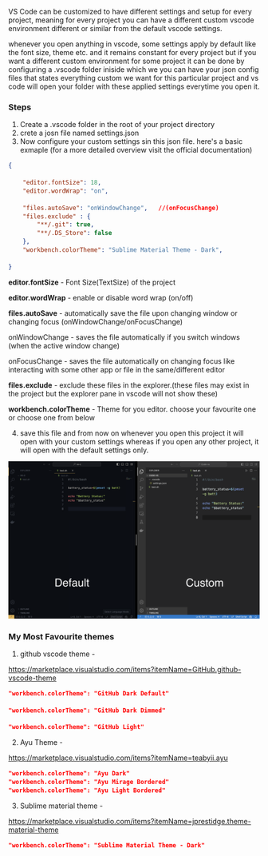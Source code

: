 VS Code can be customized to have different settings and setup for every project, meaning for every project you can have a different custom vscode environment different or similar from the default vscode settings.


whenever you open anything in vscode, some settings apply by default like the font size, theme etc. and it remains constant for every project but if you want a different custom environment for some project it can be done by configuring a .vscode folder iniside which we you can have your json config files that states everything custom we want for this particular project and vs code will open your folder with these applied settings everytime you open it.

### Steps 

1. Create a .vscode folder in the root of your project directory 
2. crete a josn file named settings.json 
3. Now configure your custom settings sin this json file. here's a basic exmaple (for a more detailed overview visit the official documentation)

```json
{

    "editor.fontSize": 18,
    "editor.wordWrap": "on",

    "files.autoSave": "onWindowChange",   //(onFocusChange)
    "files.exclude" : {
        "**/.git": true,
        "**/.DS_Store": false
    },
    "workbench.colorTheme": "Sublime Material Theme - Dark", 

}
```
**editor.fontSize** - Font Size(TextSize) of the project 

**editor.wordWrap** - enable or disable word wrap (on/off)

**files.autoSave** - automatically save the file upon changing window or changing focus (onWindowChange/onFocusChange)

onWindowChange - saves the file automatically if you switch windows (when the active window change)

onFocusChange - saves the file automatically on changing focus like interacting with some other app or file in the same/different editor

**files.exclude** - exclude these files in the explorer.(these files may exist in the project but the explorer pane in vscode will not show these)

**workbench.colorTheme** - Theme for you editor. choose your favourite one or choose one from below


4. save this file and from now on whenever you open this project it will open with your custom settings whereas if you open any other project, it will open with the default settings only.


![image](../.assets/03/1.png)



### My Most Favourite themes 

1. github vscode theme -

https://marketplace.visualstudio.com/items?itemName=GitHub.github-vscode-theme

```json
"workbench.colorTheme": "GitHub Dark Default" 

"workbench.colorTheme": "GitHub Dark Dimmed"

"workbench.colorTheme": "GitHub Light"
```

2. Ayu Theme -

https://marketplace.visualstudio.com/items?itemName=teabyii.ayu

```json
"workbench.colorTheme": "Ayu Dark" 
"workbench.colorTheme": "Ayu Mirage Bordered"
"workbench.colorTheme": "Ayu Light Bordered"
```

3. Sublime material theme -

https://marketplace.visualstudio.com/items?itemName=jprestidge.theme-material-theme

```json
"workbench.colorTheme": "Sublime Material Theme - Dark"
```

<br>
<br>
<br>
<br>